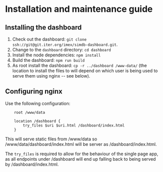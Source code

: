 # Installation and maintenance guide

## Installing the dashboard

1. Check out the dashboard: `git clone ssh://git@git.iter.org/imex/simdb-dashboard.git`.
2. Change to the `dashboard` directory: `cd dashboard`
3. Install the node dependencies: `npm install`
4. Build the dashboard: `npm run build`
5. As root install the dashboard: `cp -r ../dashboard /www-data/` (the location to install the files to will depend on which user is being used to serve them using nginx -- see below).

## Configuring nginx

Use the following configuration:

```
    root /www/data
    
    location /dashboard {
        try_files $uri $uri.html /dashboard/index.html
    }
```

This will serve static files from /www/data so /www/data/dashboard/index.html will be server as <server>/dashboard/index.html.

The `try_files` is required to allow for the behaviour of the single page app, as all endpoints under /dashboard will 
end up falling back to being served by /dashboard/index.html.